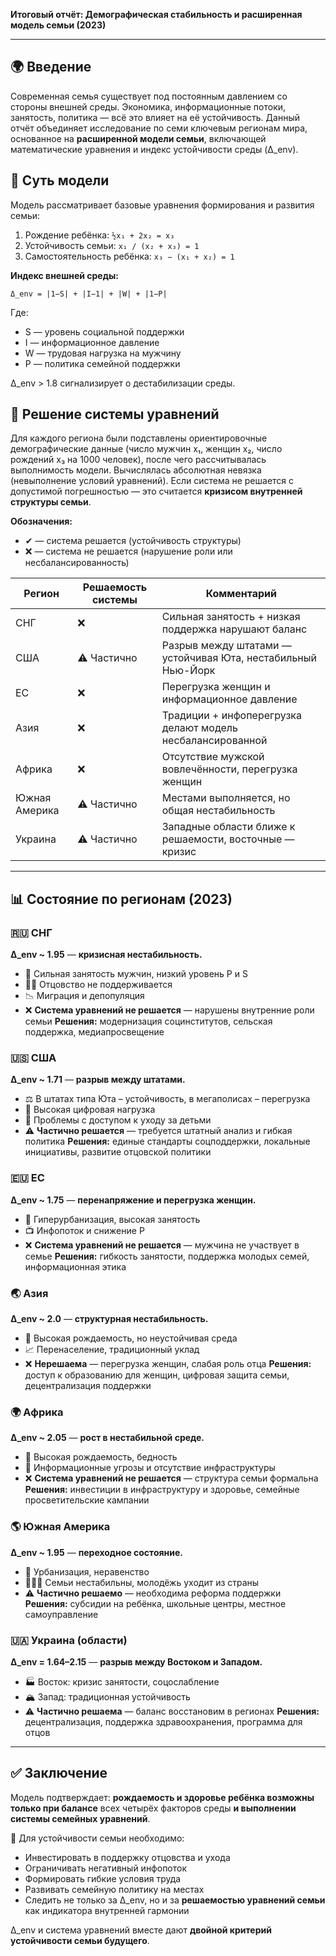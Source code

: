 **Итоговый отчёт: Демографическая стабильность и расширенная модель семьи (2023)**

---

## 🌍 Введение

Современная семья существует под постоянным давлением со стороны внешней среды. Экономика, информационные потоки, занятость, политика — всё это влияет на её устойчивость. Данный отчёт объединяет исследование по семи ключевым регионам мира, основанное на **расширенной модели семьи**, включающей математические уравнения и индекс устойчивости среды (Δ_env).

## 📐 Суть модели

Модель рассматривает базовые уравнения формирования и развития семьи:

1. Рождение ребёнка: `½x₁ + 2x₂ = x₃`
2. Устойчивость семьи: `x₁ / (x₂ + x₃) = 1`
3. Самостоятельность ребёнка: `x₃ − (x₁ + x₂) = 1`

**Индекс внешней среды:**
```
Δ_env = |1−S| + |I−1| + |W| + |1−P|
```

Где:
- S — уровень социальной поддержки
- I — информационное давление
- W — трудовая нагрузка на мужчину
- P — политика семейной поддержки

Δ_env > 1.8 сигнализирует о дестабилизации среды.

## 🔎 Решение системы уравнений

Для каждого региона были подставлены ориентировочные демографические данные (число мужчин x₁, женщин x₂, число рождений x₃ на 1000 человек), после чего рассчитывалась выполнимость модели. Вычислялась абсолютная невязка (невыполнение условий уравнений). Если система не решается с допустимой погрешностью — это считается **кризисом внутренней структуры семьи**.

**Обозначения:**
- ✔ — система решается (устойчивость структуры)
- ❌ — система не решается (нарушение роли или несбалансированность)

| Регион        | Решаемость системы | Комментарий                                        |
|---------------|---------------------|-----------------------------------------------------|
| СНГ           | ❌                  | Сильная занятость + низкая поддержка нарушают баланс |
| США           | ⚠ Частично          | Разрыв между штатами — устойчивая Юта, нестабильный Нью-Йорк |
| ЕС            | ❌                  | Перегрузка женщин и информационное давление         |
| Азия          | ❌                  | Традиции + инфоперегрузка делают модель несбалансированной |
| Африка        | ❌                  | Отсутствие мужской вовлечённости, перегрузка женщин |
| Южная Америка | ⚠ Частично          | Местами выполняется, но общая нестабильность        |
| Украина       | ⚠ Частично          | Западные области ближе к решаемости, восточные — кризис |

---

## 📊 Состояние по регионам (2023)

### 🇷🇺 СНГ
**Δ_env ~ 1.95** — **кризисная нестабильность.**
- 🔻 Сильная занятость мужчин, низкий уровень P и S
- 🧍‍♂️ Отцовство не поддерживается
- 📉 Миграция и депопуляция
- ❌ **Система уравнений не решается** — нарушены внутренние роли семьи
**Решения:** модернизация социнститутов, сельская поддержка, медиапросвещение

### 🇺🇸 США
**Δ_env ~ 1.71** — **разрыв между штатами.**
- ⚖️ В штатах типа Юта – устойчивость, в мегаполисах – перегрузка
- 🤖 Высокая цифровая нагрузка
- 🤱 Проблемы с доступом к уходу за детьми
- ⚠ **Частично решается** — требуется штатный анализ и гибкая политика
**Решения:** единые стандарты соцподдержки, локальные инициативы, развитие отцовской политики

### 🇪🇺 ЕС
**Δ_env ~ 1.75** — **перенапряжение и перегрузка женщин.**
- 🏢 Гиперурбанизация, высокая занятость
- 📺 Инфопоток и снижение P
- ❌ **Система уравнений не решается** — мужчина не участвует в семье
**Решения:** гибкость занятости, поддержка молодых семей, информационная этика

### 🌏 Азия
**Δ_env ~ 2.0** — **структурная нестабильность.**
- 👶 Высокая рождаемость, но неустойчивая среда
- 📈 Перенаселение, традиционный уклад
- ❌ **Нерешаема** — перегрузка женщин, слабая роль отца
**Решения:** доступ к образованию для женщин, цифровая защита семьи, децентрализация поддержки

### 🌍 Африка
**Δ_env ~ 2.05** — **рост в нестабильной среде.**
- 🧒 Высокая рождаемость, бедность
- 🚨 Информационные угрозы и отсутствие инфраструктуры
- ❌ **Система уравнений не решается** — структура семьи формальна
**Решения:** инвестиции в инфраструктуру и здоровье, семейные просветительские кампании

### 🌎 Южная Америка
**Δ_env ~ 1.95** — **переходное состояние.**
- 🌆 Урбанизация, неравенство
- 👨‍👩‍👧 Семьи нестабильны, молодёжь уходит из страны
- ⚠ **Частично решаемо** — необходима реформа поддержки
**Решения:** субсидии на ребёнка, школьные центры, местное самоуправление

### 🇺🇦 Украина (области)
**Δ_env = 1.64–2.15** — **разрыв между Востоком и Западом.**
- 🏭 Восток: кризис занятости, соцослабление
- 🏔 Запад: традиционная устойчивость
- ⚠ **Частично решаема** — баланс восстановим в регионах
**Решения:** децентрализация, поддержка здравоохранения, программа для отцов

---

## ✅ Заключение

Модель подтверждает: **рождаемость и здоровье ребёнка возможны только при балансе** всех четырёх факторов среды **и выполнении системы семейных уравнений**.

📌 Для устойчивости семьи необходимо:
- Инвестировать в поддержку отцовства и ухода
- Ограничивать негативный инфопоток
- Формировать гибкие условия труда
- Развивать семейную политику на местах
- Следить не только за Δ_env, но и за **решаемостью уравнений семьи** как индикатора внутренней гармонии

Δ_env и система уравнений вместе дают **двойной критерий устойчивости семьи будущего**.
